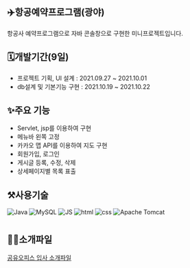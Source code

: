 <div align=left>

<h2>✈️항공예약프로그램(광야)</h2>
  <p>항공사 예약프로그램으로 자바 콘솔창으로 구현한 미니프로젝트입니다.</p>
  


  
<h2>🗓️개발기간(9일)</h2>
  <ul>
<li>프로젝트 기획, UI 설계 : 2021.09.27 ~ 2021.10.01</li>
<li>db설계 및 기본기능 구현 : 2021.10.19 ~ 2021.10.22</li>
  </ul>
  
<h2>✨주요 기능</h2>
  <ul>
    <li>Servlet, jsp를 이용하여 구현</li>
    <li>메뉴바 왼쪽 고정</li>
    <li>카카오 맵 API를 이용하여 지도 구현</li>
    <li>회원가입, 로그인</li>
    <li>게시글 등록, 수정, 삭제</li>
    <li>상세페이지별 목록 표출</li>
  </ul>  
  
 <h2>⚒️사용기술</h2>
  
![Java](https://img.shields.io/badge/Java-007396?style=flat-square&logo=Java&logoColor=white)
![MySQL](https://img.shields.io/badge/MySQL-4479A1?style=flat-square&logo=MySQL&logoColor=white)
![JS](https://img.shields.io/badge/JavaScript-F7DF1E?style=flat-square&logo=JavaScript&logoColor=black)
![html](https://img.shields.io/badge/Html-E34F26?style=flat-square&logo=Html5&logoColor=white)
![css](https://img.shields.io/badge/CSS-1572B6?style=flat-square&logo=CSS3&logoColor=white)
![Apache Tomcat](https://img.shields.io/badge/ApacheTomcat-F8DC75?style=flat-square&logo=ApacheTomcat&logoColor=white)
  
 # <h2>🧑‍💻소개파일</h2> 
  [공유오피스 입사 소개파일](https://github.com/OrangeHarry/_ipsa_project/blob/master/%EA%B3%B5%EC%9C%A0%EC%98%A4%ED%94%BC%EC%8A%A4%20%EC%9E%85%EC%82%AC%20%ED%8F%AC%ED%8A%B8%ED%8F%B4%EB%A6%AC%EC%98%A4.pdf)

</div>
